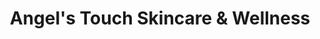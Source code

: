---
title: "Angel's Touch Skincare & Wellness"
url: /greenbelt/angels-touch-skincare-and-wellness/
shop: beauty
---